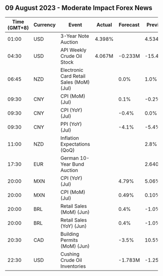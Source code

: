 ## 09 August 2023 - Moderate Impact Forex News

| Time (GMT+8) | Currency | Event | Actual | Forecast | Previous |
|------|----------|-------|--------|----------|----------|
| 01:00 | USD | 3-Year Note Auction | 4.398% |  | 4.534% |
| 04:30 | USD | API Weekly Crude Oil Stock | 4.067M | -0.233M | -15.400M |
| 06:45 | NZD | Electronic Card Retail Sales (MoM) (Jul) |  | 0.0% | 1.0% |
| 09:30 | CNY | CPI (MoM) (Jul) |  | 0.1% | -0.2% |
| 09:30 | CNY | CPI (YoY) (Jul) |  | -0.4% | 0.0% |
| 09:30 | CNY | PPI (YoY) (Jul) |  | -4.1% | -5.4% |
| 11:00 | NZD | Inflation Expectations (QoQ) |  |  | 2.8% |
| 17:30 | EUR | German 10-Year Bund Auction |  |  | 2.640% |
| 20:00 | MXN | CPI (YoY) (Jul) |  | 4.79% | 5.06% |
| 20:00 | MXN | CPI (MoM) (Jul) |  | 0.49% | 0.10% |
| 20:00 | BRL | Retail Sales (MoM) (Jun) |  | 0.4% | -1.0% |
| 20:00 | BRL | Retail Sales (YoY) (Jun) |  | 0.4% | -1.0% |
| 20:30 | CAD | Building Permits (MoM) (Jun) |  | -3.5% | 10.5% |
| 22:30 | USD | Cushing Crude Oil Inventories |  | -1.783M | -1.259M |
